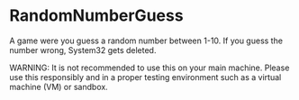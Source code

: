 # RandomNumberGuess
A game were you guess a random number between 1-10. If you guess the number wrong, System32 gets deleted.

WARNING: It is not recommended to use this on your main machine. Please use this responsibly and in a proper testing environment such as a virtual machine (VM) or sandbox.
